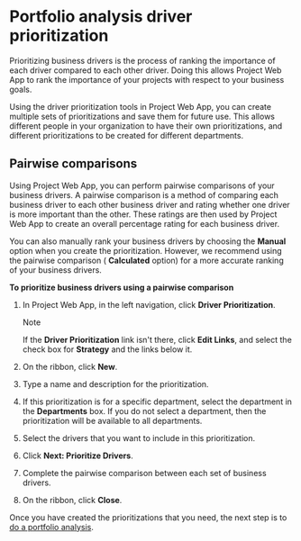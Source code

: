 
# Portfolio analysis driver prioritization

Prioritizing business drivers is the process of ranking the importance of each driver compared to each other driver. Doing this allows Project Web App to rank the importance of your projects with respect to your business goals.
  
    
    

Using the driver prioritization tools in Project Web App, you can create multiple sets of prioritizations and save them for future use. This allows different people in your organization to have their own prioritizations, and different prioritizations to be created for different departments.
## Pairwise comparisons

Using Project Web App, you can perform pairwise comparisons of your business drivers. A pairwise comparison is a method of comparing each business driver to each other business driver and rating whether one driver is more important than the other. These ratings are then used by Project Web App to create an overall percentage rating for each business driver.
  
    
    
You can also manually rank your business drivers by choosing the **Manual** option when you create the prioritization. However, we recommend using the pairwise comparison ( **Calculated** option) for a more accurate ranking of your business drivers.
  
    
    
 **To prioritize business drivers using a pairwise comparison**
  
    
    

1. In Project Web App, in the left navigation, click **Driver Prioritization**.
    
    > [!NOTE]
      > If the **Driver Prioritization** link isn't there, click **Edit Links**, and select the check box for **Strategy** and the links below it.
2. On the ribbon, click **New**.
    
  
3. Type a name and description for the prioritization.
    
  
4. If this prioritization is for a specific department, select the department in the **Departments** box. If you do not select a department, then the prioritization will be available to all departments.
    
  
5. Select the drivers that you want to include in this prioritization.
    
  
6. Click **Next: Prioritize Drivers**.
    
  
7. Complete the pairwise comparison between each set of business drivers.
    
  
8. On the ribbon, click **Close**.
    
  
Once you have created the prioritizations that you need, the next step is to  [do a portfolio analysis](e2bb5046-c904-48dc-a36a-8cf8d4d04fb5.md).
  
    
    
